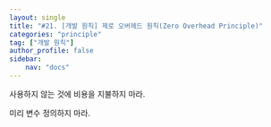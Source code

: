 ```yaml
---
layout: single
title: "#21. [개발 원칙] 제로 오버헤드 원칙(Zero Overhead Principle)"
categories: "principle"
tag: ["개발 원칙"]
author_profile: false
sidebar: 
    nav: "docs"
---
```



사용하지 않는 것에 비용을 지불하지 마라.


미리 변수 정의하지 마라.
